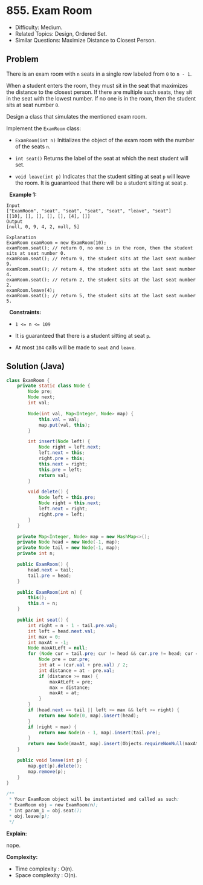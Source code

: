 # 855. Exam Room

- Difficulty: Medium.
- Related Topics: Design, Ordered Set.
- Similar Questions: Maximize Distance to Closest Person.

## Problem

There is an exam room with ```n``` seats in a single row labeled from ```0``` to ```n - 1```.

When a student enters the room, they must sit in the seat that maximizes the distance to the closest person. If there are multiple such seats, they sit in the seat with the lowest number. If no one is in the room, then the student sits at seat number ```0```.

Design a class that simulates the mentioned exam room.

Implement the ```ExamRoom``` class:


	
- ```ExamRoom(int n)``` Initializes the object of the exam room with the number of the seats ```n```.
	
- ```int seat()``` Returns the label of the seat at which the next student will set.
	
- ```void leave(int p)``` Indicates that the student sitting at seat ```p``` will leave the room. It is guaranteed that there will be a student sitting at seat ```p```.


 
**Example 1:**

```
Input
["ExamRoom", "seat", "seat", "seat", "seat", "leave", "seat"]
[[10], [], [], [], [], [4], []]
Output
[null, 0, 9, 4, 2, null, 5]

Explanation
ExamRoom examRoom = new ExamRoom(10);
examRoom.seat(); // return 0, no one is in the room, then the student sits at seat number 0.
examRoom.seat(); // return 9, the student sits at the last seat number 9.
examRoom.seat(); // return 4, the student sits at the last seat number 4.
examRoom.seat(); // return 2, the student sits at the last seat number 2.
examRoom.leave(4);
examRoom.seat(); // return 5, the student sits at the last seat number 5.

```

 
**Constraints:**


	
- ```1 <= n <= 109```
	
- It is guaranteed that there is a student sitting at seat ```p```.
	
- At most ```104``` calls will be made to ```seat``` and ```leave```.



## Solution (Java)

```java
class ExamRoom {
    private static class Node {
        Node pre;
        Node next;
        int val;

        Node(int val, Map<Integer, Node> map) {
            this.val = val;
            map.put(val, this);
        }

        int insert(Node left) {
            Node right = left.next;
            left.next = this;
            right.pre = this;
            this.next = right;
            this.pre = left;
            return val;
        }

        void delete() {
            Node left = this.pre;
            Node right = this.next;
            left.next = right;
            right.pre = left;
        }
    }

    private Map<Integer, Node> map = new HashMap<>();
    private Node head = new Node(-1, map);
    private Node tail = new Node(-1, map);
    private int n;

    public ExamRoom() {
        head.next = tail;
        tail.pre = head;
    }

    public ExamRoom(int n) {
        this();
        this.n = n;
    }

    public int seat() {
        int right = n - 1 - tail.pre.val;
        int left = head.next.val;
        int max = 0;
        int maxAt = -1;
        Node maxAtLeft = null;
        for (Node cur = tail.pre; cur != head && cur.pre != head; cur = cur.pre) {
            Node pre = cur.pre;
            int at = (cur.val + pre.val) / 2;
            int distance = at - pre.val;
            if (distance >= max) {
                maxAtLeft = pre;
                max = distance;
                maxAt = at;
            }
        }
        if (head.next == tail || left >= max && left >= right) {
            return new Node(0, map).insert(head);
        }
        if (right > max) {
            return new Node(n - 1, map).insert(tail.pre);
        }
        return new Node(maxAt, map).insert(Objects.requireNonNull(maxAtLeft));
    }

    public void leave(int p) {
        map.get(p).delete();
        map.remove(p);
    }
}

/**
 * Your ExamRoom object will be instantiated and called as such:
 * ExamRoom obj = new ExamRoom(n);
 * int param_1 = obj.seat();
 * obj.leave(p);
 */
```

**Explain:**

nope.

**Complexity:**

* Time complexity : O(n).
* Space complexity : O(n).
